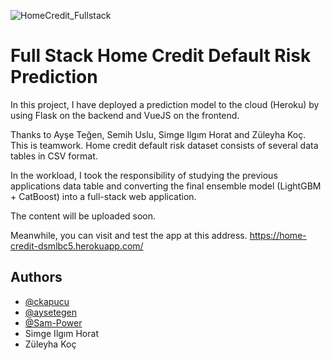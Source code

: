 ![HomeCredit_Fullstack](https://user-images.githubusercontent.com/9140821/134868371-a057da34-c6ff-4d93-8bf2-91a105d36e17.PNG)

# Full Stack Home Credit Default Risk Prediction

In this project, I have deployed a prediction model to the cloud (Heroku) by using Flask on the backend and VueJS on the frontend.

Thanks to Ayşe Teğen, Semih Uslu, Simge Ilgım Horat and Züleyha Koç. This is teamwork. Home credit default risk dataset consists of several data tables in CSV format.

In the workload, I took the responsibility of studying the previous applications data table and converting the final ensemble model (LightGBM + CatBoost) into a full-stack web application.

The content will be uploaded soon.

Meanwhile, you can visit and test the app at this address.
https://home-credit-dsmlbc5.herokuapp.com/

## Authors

- [@ckapucu](https://github.com/ckapucu)
- [@aysetegen](https://github.com/aysetegen)
- [@Sam-Power](https://github.com/Sam-Power)
- Simge Ilgım Horat
- Züleyha Koç
